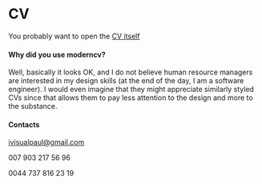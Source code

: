 # CV
You probably want to open the [CV itself](https://github.com/VisualPaul/CV/blob/master/cv.pdf)
#### Why did you use moderncv?
Well, basically it looks OK, and I do not believe human resource managers are interested in my design skills (at the end of the
day, I am a software engineer). I would even imagine that they might appreciate similarly styled CVs since that allows them 
to pay less attention to the design and more to the substance.
#### Contacts
ivisualpaul@gmail.com

007 903 217 56 96

0044 737 816 23 19
